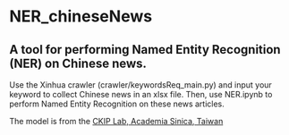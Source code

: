 # NER_chineseNews
## A tool for performing Named Entity Recognition (NER) on Chinese news.
Use the Xinhua crawler (crawler/keywordsReq_main.py) and input your keyword to collect Chinese news in an xlsx file.
Then, use NER.ipynb to perform Named Entity Recognition on these news articles.

The model is from the [CKIP Lab, Academia Sinica, Taiwan](https://ckip.iis.sinica.edu.tw/project/ner)
